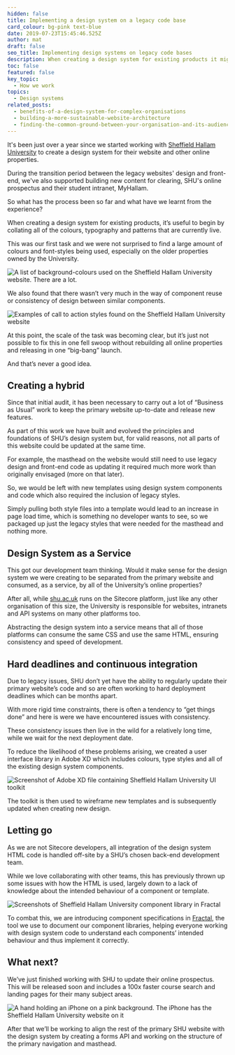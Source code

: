 ```yaml
---
hidden: false
title: Implementing a design system on a legacy code base
card_colour: bg-pink text-blue
date: 2019-07-23T15:45:46.525Z
author: mat
draft: false
seo_title: Implementing design systems on legacy code bases
description: When creating a design system for existing products it might be best to follow a process of continuous improvement
toc: false
featured: false
key_topic:
  - How we work
topics:
  - Design systems
related_posts:
  - benefits-of-a-design-system-for-complex-organisations
  - building-a-more-sustainable-website-architecture
  - finding-the-common-ground-between-your-organisation-and-its-audience
---
```

It's been just over a year since we started working with [Sheffield Hallam University](https://madebykind.com/work/sheffield-hallam-university/) to create a design system for their website and other online properties.

During the transition period between the legacy websites' design and front-end, we've also supported building new content for clearing, SHU's online prospectus and their student intranet, MyHallam.

So what has the process been so far and what have we learnt from the experience?

When creating a design system for existing products, it’s useful to begin by collating all of the colours, typography and patterns that are currently live. 

This was our first task and we were not surprised to find a large amount of colours and font-styles being used, especially on the older properties owned by the University. 

![A list of background-colours used on the Sheffield Hallam University website. There are a lot.](https://madebykind.imgix.net/shu-colour-audit-vert.jpg)

We also found that there wasn’t very much in the way of component reuse or consistency of design between similar components.

![Examples of call to action styles found on the Sheffield Hallam University website](https://madebykind.imgix.net/cta-audit.jpg)

At this point, the scale of the task was becoming clear, but it’s just not possible to fix this in one fell swoop without rebuilding all online properties and releasing in one “big-bang” launch. 

And that’s never a good idea. 

## Creating a hybrid

Since that initial audit, it has been necessary to carry out a lot of “Business as Usual” work to keep the primary website up-to-date and release new features. 

As part of this work we have built and evolved the principles and foundations of SHU’s design system but, for valid reasons, not all parts of this website could be updated at the same time. 

For example, the masthead on the website would still need to use legacy design and front-end code as updating it required much more work than originally envisaged (more on that later). 

So, we would be left with new templates using design system components and code which also required the inclusion of legacy styles. 

Simply pulling both style files into a template would lead to an increase in page load time, which is something no developer wants to see, so we packaged up just the legacy styles that were needed for the masthead and nothing more. 

## Design System as a Service

This got our development team thinking. Would it make sense for the design system we were creating to be separated from the primary website and consumed, as a service, by all of the University’s online properties? 

After all, while [shu.ac.uk](https://www.shu.ac.uk/) runs on the Sitecore platform, just like any other organisation of this size, the University is responsible for websites, intranets and API systems on many other platforms too. 

Abstracting the design system into a service means that all of those platforms can consume the same CSS and use the same HTML, ensuring consistency and speed of development. 

## Hard deadlines and continuous integration

Due to legacy issues, SHU don’t yet have the ability to regularly update their primary website’s code and so are often working to hard deployment deadlines which can be months apart. 

With more rigid time constraints, there is often a tendency to “get things done” and here is were we have encountered issues with consistency. 

These consistency issues then live in the wild for a relatively long time, while we wait for the next deployment date. 

To reduce the likelihood of these problems arising, we created a user interface library in Adobe XD which includes colours, type styles and all of the existing design system components. 

![Screenshot of Adobe XD file containing Sheffield Hallam University UI toolkit](https://madebykind.imgix.net/shu-toolkit.jpg)

The toolkit is then used to wireframe new templates and is subsequently updated when creating new design.

## Letting go

As we are not Sitecore developers, all integration of the design system HTML code is handled off-site by a SHU’s chosen back-end development team. 

While we love collaborating with other teams, this has previously thrown up some issues with how the HTML is used, largely down to a lack of knowledge about the intended behaviour of a component or template. 

![Screenshots of Sheffield Hallam University component library in Fractal](https://madebykind.imgix.net/shu-design-system.jpg)

To combat this, we are introducing component specifications in [Fractal](https://fractal.build/), the tool we use to document our component libraries, helping everyone working with design system code to understand each components’ intended behaviour and thus implement it correctly. 

## What next?

We’ve just finished working with SHU to update their online prospectus. This will be released soon and includes a 100x faster course search and landing pages for their many subject areas.

![A hand holding an iPhone on a pink background. The iPhone has the Sheffield Hallam University website on it](https://madebykind.imgix.net/iphone-mockup.jpg)

After that we’ll be working to align the rest of the primary SHU website with the design system by creating a forms API and working on the structure of the primary navigation and masthead.